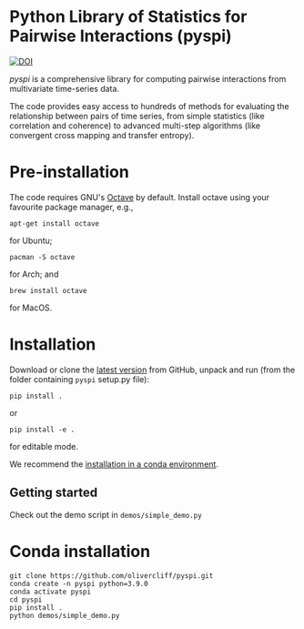 # Python Library of Statistics for Pairwise Interactions (pyspi)

[![DOI](https://zenodo.org/badge/DOI/10.5281/zenodo.5787486.svg)](https://doi.org/10.5281/zenodo.5787486)

*pyspi* is a comprehensive library for computing pairwise interactions from multivariate time-series data.

The code provides easy access to hundreds of methods for evaluating the relationship between pairs of time series, from simple statistics (like correlation and coherence) to advanced multi-step algorithms (like convergent cross mapping and transfer entropy).

# Pre-installation

The code requires GNU's [Octave](https://www.gnu.org/software/octave/index) by default. Install octave using your favourite package manager, e.g.,
```
apt-get install octave
```
for Ubuntu;
```
pacman -S octave
```
for Arch; and
```
brew install octave
```

for MacOS.

# Installation

Download or clone the [latest version](https://github.com/olivercliff/pyspi) from GitHub, unpack and run (from the folder containing `pyspi` setup.py file):

```
pip install .
```

or 

```
pip install -e .
```

for editable mode.

We recommend the [installation in a conda environment](#conda-install).

## Getting started

Check out the demo script in `demos/simple_demo.py`

# <a name="conda-install"></a>Conda installation

```
git clone https://github.com/olivercliff/pyspi.git 
conda create -n pyspi python=3.9.0
conda activate pyspi
cd pyspi
pip install .
python demos/simple_demo.py
```
